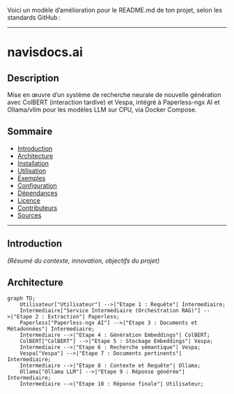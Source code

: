 Voici un modèle d’amélioration pour le README.md de ton projet, selon les standards GitHub :

---

# navisdocs.ai

## Description

Mise en œuvre d’un système de recherche neurale de nouvelle génération avec ColBERT (interaction tardive) et Vespa, intégré à Paperless-ngx AI et Ollama/vllm pour les modèles LLM sur CPU, via Docker Compose.

## Sommaire

- [Introduction](#introduction)
- [Architecture](#architecture)
- [Installation](#installation)
- [Utilisation](#utilisation)
- [Exemples](#exemples)
- [Configuration](#configuration)
- [Dépendances](#dépendances)
- [Licence](#licence)
- [Contributeurs](#contributeurs)
- [Sources](#sources)

---

## Introduction

*(Résumé du contexte, innovation, objectifs du projet)*

## Architecture

```mermaid
graph TD;
    Utilisateur["Utilisateur"] -->|"Etape 1 : Requête"| Intermediaire;
    Intermediaire["Service Intermédiaire (Orchestration RAG)"] -->|"Etape 2 : Extraction"| Paperless;
    Paperless["Paperless-ngx AI"] -->|"Etape 3 : Documents et Métadonnées"| Intermediaire;
    Intermediaire -->|"Etape 4 : Génération Embeddings"| ColBERT;
    ColBERT["ColBERT"] -->|"Etape 5 : Stockage Embeddings"| Vespa;
    Intermediaire -->|"Etape 6 : Recherche sémantique"| Vespa;
    Vespa["Vespa"] -->|"Etape 7 : Documents pertinents"| Intermediaire;
    Intermediaire -->|"Etape 8 : Contexte et Requête"| Ollama;
    Ollama["Ollama LLM"] -->|"Etape 9 : Réponse générée"| Intermediaire;
    Intermediaire -->|"Etape 10 : Réponse finale"| Utilisateur;